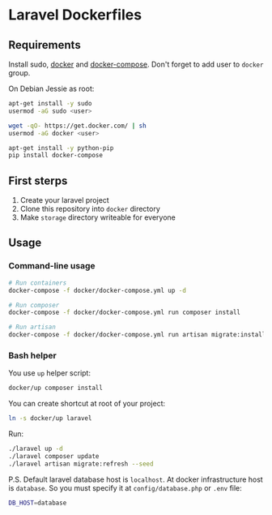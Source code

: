 # Laravel Dockerfiles

## Requirements
Install sudo, [docker](https://docs.docker.com/engine/installation/) and [docker-compose](https://docs.docker.com/compose/install/). Don't forget to add user to `docker` group.

On Debian Jessie as root:
```bash
apt-get install -y sudo 
usermod -aG sudo <user>

wget -qO- https://get.docker.com/ | sh
usermod -aG docker <user>

apt-get install -y python-pip
pip install docker-compose
```

## First sterps
1. Create your laravel project
2. Clone this repository into `docker` directory
3. Make `storage` directory writeable for everyone

## Usage
### Command-line usage
```bash
# Run containers
docker-compose -f docker/docker-compose.yml up -d

# Run composer
docker-compose -f docker/docker-compose.yml run composer install

# Run artisan
docker-compose -f docker/docker-compose.yml run artisan migrate:install
```

### Bash helper
You use `up` helper script:
```bash
docker/up composer install
```

You can create shortcut at root of your project:
```bash
ln -s docker/up laravel
```

Run:
```bash
./laravel up -d
./laravel composer update
./laravel artisan migrate:refresh --seed
```

P.S. Default laravel database host is `localhost`. At docker infrastructure host is `database`. 
So you must specify it at `config/database.php` or `.env` file:
```bash
DB_HOST=database
```
